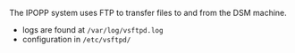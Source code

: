 The IPOPP system uses FTP to transfer files to and from the DSM machine. 

* logs are found at `/var/log/vsftpd.log`
* configuration in `/etc/vsftpd/`
